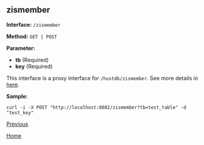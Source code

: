 ## zismember ##

**Interface:** `/zismember`

**Method:** `GET | POST`

**Parameter:** 

*  **tb** (Required)  
*  **key** (Required)  

This interface is a proxy interface for `/hustdb/zismember`. See more details in [here](../hustdb/hustdb/zismember.md).  

**Sample:**

    curl -i -X POST "http://localhost:8082/zismember?tb=test_table" -d "test_key"

[Previous](../ha.md)

[Home](../../index.md)